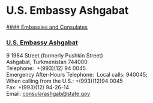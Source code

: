 # U.S. Embassy Ashgabat

[#### Embassies and Consulates](javascript:void(0); "Embassies and Consulates")

### [U.S. Embassy Ashgabat](https://tm.usembassy.gov/)

9 1984 Street (formerly Pushkin Street)   
Ashgabat, Turkmenistan 744000   
Telephone:  +(993)(12) 94 0045   
Emergency After-Hours Telephone:  Local calls: 940045;   
When calling from the U.S.: +(993)(12)94 0045   
Fax: +(993)(12) 94-26-14   
Email: [consularashgab@state.gov](mailto:consularashgab@state.gov)